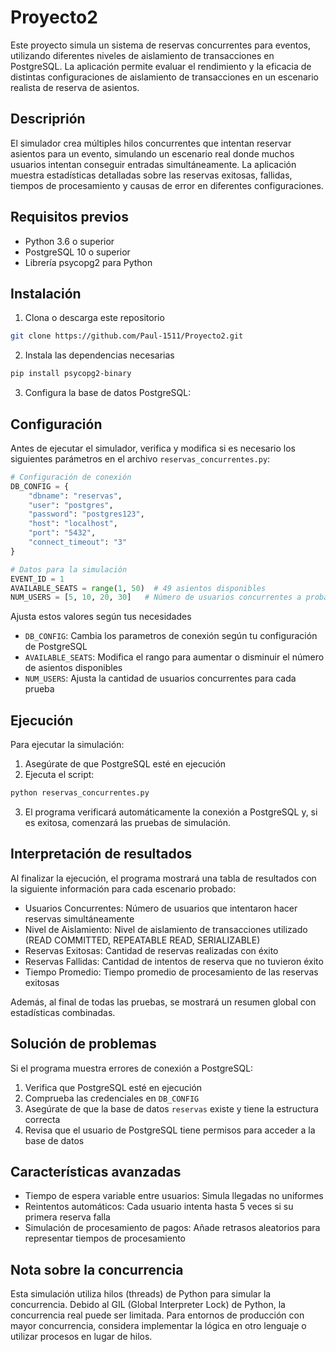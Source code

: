 # Proyecto2


Este proyecto simula un sistema de reservas concurrentes para eventos, utilizando diferentes niveles de aislamiento de transacciones en PostgreSQL. La aplicación permite evaluar el rendimiento y la eficacia de distintas configuraciones de aislamiento de transacciones en un escenario realista de reserva de asientos.

## Descriprión 
El simulador crea múltiples hilos concurrentes que intentan reservar asientos para un evento, simulando un escenario real donde muchos usuarios intentan conseguir entradas simultáneamente. La aplicación muestra estadísticas detalladas sobre las reservas exitosas, fallidas, tiempos de procesamiento y causas de error en diferentes configuraciones.

## Requisitos previos

- Python 3.6 o superior
- PostgreSQL 10 o superior
- Librería psycopg2 para Python

## Instalación

1. Clona o descarga este repositorio
``` bash
git clone https://github.com/Paul-1511/Proyecto2.git
```

2. Instala las dependencias necesarias
``` bash
pip install psycopg2-binary
```

3. Configura la base de datos PostgreSQL:


## Configuración
Antes de ejecutar el simulador, verifica y modifica si es necesario los siguientes parámetros en el archivo `reservas_concurrentes.py`:

``` python
# Configuración de conexión
DB_CONFIG = {
    "dbname": "reservas",
    "user": "postgres",
    "password": "postgres123",
    "host": "localhost",
    "port": "5432",
    "connect_timeout": "3"
}

# Datos para la simulación
EVENT_ID = 1
AVAILABLE_SEATS = range(1, 50)  # 49 asientos disponibles
NUM_USERS = [5, 10, 20, 30]   # Número de usuarios concurrentes a probar
```

Ajusta estos valores según tus necesidades
- `DB_CONFIG`: Cambia los parametros de conexión según tu configuración de PostgreSQL
- `AVAILABLE_SEATS`: Modifica el rango para aumentar o disminuir el número de asientos disponibles
- `NUM_USERS`: Ajusta la cantidad de usuarios concurrentes para cada prueba

## Ejecución
Para ejecutar la simulación:
1. Asegúrate de que PostgreSQL esté en ejecución
2. Ejecuta el script:
``` bash
python reservas_concurrentes.py
```
3. El programa verificará automáticamente la conexión a PostgreSQL y, si es exitosa, comenzará las pruebas de simulación.

## Interpretación de resultados
Al finalizar la ejecución, el programa mostrará una tabla de resultados con la siguiente información para cada escenario probado:

- Usuarios Concurrentes: Número de usuarios que intentaron hacer reservas simultáneamente
- Nivel de Aislamiento: Nivel de aislamiento de transacciones utilizado (READ COMMITTED, REPEATABLE READ, SERIALIZABLE)
- Reservas Exitosas: Cantidad de reservas realizadas con éxito
- Reservas Fallidas: Cantidad de intentos de reserva que no tuvieron éxito
- Tiempo Promedio: Tiempo promedio de procesamiento de las reservas exitosas

Además, al final de todas las pruebas, se mostrará un resumen global con estadísticas combinadas.

## Solución de problemas
Si el programa muestra errores de conexión a PostgreSQL:

1. Verifica que PostgreSQL esté en ejecución
2. Comprueba las credenciales en `DB_CONFIG`
3. Asegúrate de que la base de datos `reservas` existe y tiene la estructura correcta
4. Revisa que el usuario de PostgreSQL tiene permisos para acceder a la base de datos

## Características avanzadas

- Tiempo de espera variable entre usuarios: Simula llegadas no uniformes
- Reintentos automáticos: Cada usuario intenta hasta 5 veces si su primera reserva falla
- Simulación de procesamiento de pagos: Añade retrasos aleatorios para representar tiempos de procesamiento

## Nota sobre la concurrencia
Esta simulación utiliza hilos (threads) de Python para simular la concurrencia. Debido al GIL (Global Interpreter Lock) de Python, la concurrencia real puede ser limitada. Para entornos de producción con mayor concurrencia, considera implementar la lógica en otro lenguaje o utilizar procesos en lugar de hilos.







